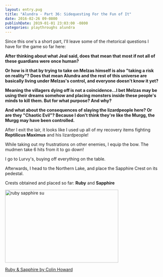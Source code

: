 ```yaml
---
layout: entry.pug
title: "Alundra - Part 36: Sidequesting For the Fun of It"
date: 2016-02-26 09-0800
publishDate: 2019-01-01 23:03:00 -0800
categories: playthroughs alundra
---
```


Since this one's a short part, I'll leave some of the rhetorical questions I have for the game so far here:

**After thinking about what Jeal said, does that mean that most if not all of these guardians were once human?**

**Or how is it that by trying to take on Melzas himself is also "taking a risk on reality"? Does that mean Alundra and the rest of this universe are basically living under Melzas's control, and everyone doesn't know it yet?**

**Meaning the villagers dying off is not a coincidence...I bet Melzas may be using their dreams somehow and placing monsters inside these people's minds to kill them. But for what purpose? And why?**

**And what about the consequences of slaying the lizardpeople here? Or are they "Chaotic Evil"? Because I don't think they're like the Murgg, the Murgg may have been controlled.**

After I exit the lair, it looks like I used up all of my recovery items fighting **Reptilicus Maximus** and his lizardpeople!

While taking out my frustrations on other enemies, I equip the bow. The mudmen take 6 hits from it to go down!

I go to Lurvy's, buying off everything on the table.

Afterwards, I head to the Northern Lake, and place the Sapphire Crest on its pedestal.

Crests obtained and placed so far: **Ruby** and **Sapphire**

<img src="http://vignette1.wikia.nocookie.net/steven-universe/images/a/a7/Ruby_%26_Sapphire_by_Colin_Howard.png/revision/latest?cb=20150313125018" alt="ruby sapphire su" width="372" height="240"></img>

<a href="http://steven-universe.wikia.com/wiki/File:Ruby_%26_Sapphire_by_Colin_Howard.png">Ruby & Sapphire by Colin Howard</a>